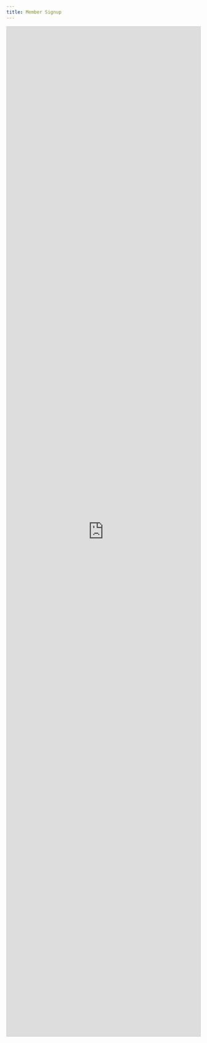 ```yaml
---
title: Member Signup
---
```

<script src="https://static.airtable.com/js/embed/embed_snippet_v1.js"></script><iframe class="airtable-embed airtable-dynamic-height" src="https://airtable.com/embed/shrp2xBNqxkI9fpu8?backgroundColor=gray" frameborder="0" onmousewheel="" width="100%" height="2628" style="background: transparent; border: 1px solid #ccc;"></iframe>